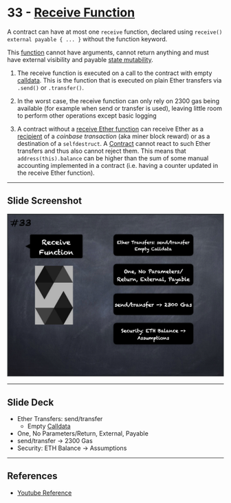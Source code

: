 # 33 - [Receive Function](Receive%20Function.md)
A contract can have at most one `receive` function, declared using `receive() external payable { ... }` without the function keyword. 

This [function](Functions.md) cannot have arguments, cannot return anything and must have external visibility and payable [state mutability](State%20Mutability.md).

1. The receive function is executed on a call to the contract with empty [calldata](../1.%20Ethereum101/Calldata.md). This is the function that is executed on plain Ether transfers via `.send()` or `.transfer()`.
    
2. In the worst case, the receive function can only rely on 2300 gas being available (for example when send or transfer is used), leaving little room to perform other operations except basic logging
    
3. A contract without a [receive Ether function](Receive%20Function.md) can receive Ether as a [recipient](../1.%20Ethereum101/Recipient.md) of a *coinbase transaction* (aka miner block reward) or as a destination of a `selfdestruct`. A [Contract](Contract.md) cannot react to such Ether transfers and thus also cannot reject them. This means that `address(this).balance` can be higher than the sum of some manual accounting implemented in a contract (i.e. having a counter updated in the receive Ether function).

___
## Slide Screenshot
![033.png](../../images/solidity101/033.png)
___
## Slide Deck
- Ether Transfers: send/transfer
	- Empty [Calldata](../1.%20Ethereum101/Calldata.md)
- One, No Parameters/Return, External, Payable
- send/transfer -> 2300 Gas
- Security: ETH Balance -> Assumptions
___
## References
- [Youtube Reference](https://youtu.be/TCl1IcGl_3I?t=1126)


